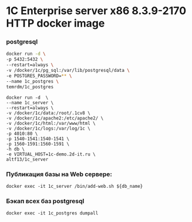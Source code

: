 # 1C Enterprise server x86 8.3.9-2170 HTTP docker image

### postgresql
```bash
docker run -d \
-p 5432:5432 \
--restart=always \
-v /docker/1c/pg_sql:/var/lib/postgresql/data \
-e POSTGRES_PASSWORD=** \
--name 1c_postgres \
temrdm/1c_postgres
```



```
docker run -d  \
--name 1c_server \
--restart=always \
-v /docker/1c/data:/root/.1cv8 \
-v /docker/1c/apache2:/etc/apache2/ \
-v /docker/1c/html:/var/www/html \
-v /docker/1c/logs:/var/log/1c \
-p 4010:80 \
-p 1540-1541:1540-1541 \
-p 1560-1591:1560-1591 \
-h db \
-e VIRTUAL_HOST=1c-demo.2d-it.ru \
altf13/1c_server
```

### Публикация базы на Web сервере:
```
docker exec -it 1c_server /bin/add-web.sh ${db_name}
```
### Бэкап всех баз postgresql

```
docker exec -it 1c_postgres dumpall
```
